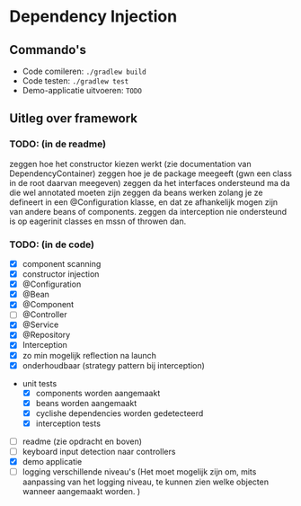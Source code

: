 # Dependency Injection

## Commando's

- Code comileren: `./gradlew build`
- Code testen: `./gradlew test`
- Demo-applicatie uitvoeren: `TODO`

## Uitleg over framework

### TODO: (in de readme)
zeggen hoe het constructor kiezen werkt (zie documentation van DependencyContainer)
zeggen hoe je de package meegeeft (gwn een class in de root daarvan meegeven)
zeggen da het interfaces ondersteund ma da die wel annotated moeten zijn
zeggen da beans werken zolang je ze defineert in een @Configuration klasse,
en dat ze afhankelijk mogen zijn van andere beans of components.
zeggen da interception nie ondersteund is op eagerinit classes en mssn of throwen dan.


### TODO: (in de code)
- [x] component scanning
- [x] constructor injection
- [x] @Configuration
- [x] @Bean
- [x] @Component
- [ ] @Controller
- [x] @Service
- [x] @Repository
- [x] Interception
- [x] zo min mogelijk reflection na launch
- [x] onderhoudbaar (strategy pattern bij interception)
- unit tests
  - [x] components worden aangemaakt
  - [x] beans worden aangemaakt
  - [x] cyclishe dependencies worden gedetecteerd
  - [x] interception tests
- [ ] readme (zie opdracht en boven)
- [ ] keyboard input detection naar controllers
- [x] demo applicatie
- [ ] logging verschillende niveau's (Het moet mogelijk zijn om, mits aanpassing van het logging niveau, te kunnen zien welke objecten wanneer aangemaakt worden.
)